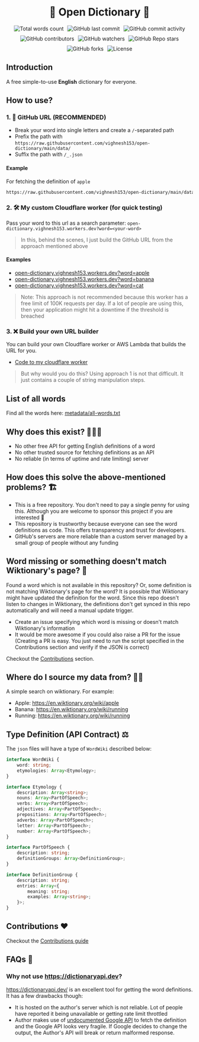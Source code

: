<h1 style="text-align: center">🐶 Open Dictionary 🦄</h1>

<div style="display: flex; justify-content: center; gap: 10px; flex-wrap: wrap">
  <img alt="Total words count" src="https://img.shields.io/endpoint?url=https%3A%2F%2Fraw.githubusercontent.com%2Fvighnesh153%2Fopen-dictionary%2Fmain%2Fmetadata%2Fword-count-label.json">
  <img alt="GitHub last commit" src="https://img.shields.io/github/last-commit/vighnesh153/open-dictionary">
  <img alt="GitHub commit activity" src="https://img.shields.io/github/commit-activity/m/vighnesh153/open-dictionary">
  <img alt="GitHub contributors" src="https://img.shields.io/github/contributors/vighnesh153/open-dictionary">
  <img alt="GitHub watchers" src="https://img.shields.io/github/watchers/vighnesh153/open-dictionary">
  <img alt="GitHub Repo stars" src="https://img.shields.io/github/stars/vighnesh153/open-dictionary">
  <img alt="GitHub forks" src="https://img.shields.io/github/forks/vighnesh153/open-dictionary">
  <img alt="License" src="https://img.shields.io/github/license/vighnesh153/open-dictionary" />
</div>

## Introduction

A free simple-to-use **English** dictionary for everyone.

## How to use?

### 1. 🚀 GitHub URL (**RECOMMENDED**)

* Break your word into single letters and create a `/`-separated path
* Prefix the path with `https://raw.githubusercontent.com/vighnesh153/open-dictionary/main/data/`
* Suffix the path with `/_.json`

#### Example

For fetching the definition of `apple`

```txt
https://raw.githubusercontent.com/vighnesh153/open-dictionary/main/data/a/p/p/l/e/_.json
```

### 2. 🛠️ My custom Cloudflare worker (for quick testing)

Pass your word to this url as a search parameter: `open-dictionary.vighnesh153.workers.dev?word=<your-word>`

> In this, behind the scenes, I just build the GitHub URL from the approach mentioned above

#### Examples

* [open-dictionary.vighnesh153.workers.dev?word=apple](https://open-dictionary.vighnesh153.workers.dev/?word=apple)
* [open-dictionary.vighnesh153.workers.dev?word=banana](https://open-dictionary.vighnesh153.workers.dev/?word=banana)
* [open-dictionary.vighnesh153.workers.dev?word=cat](https://open-dictionary.vighnesh153.workers.dev/?word=cat)

> Note: This approach is not recommended because this worker has a free limit of 100K requests per day. If a lot of
> people are using this, then your application might hit a downtime if the threshold is breached

### 3. ❌ Build your own URL builder

You can build your own Cloudflare worker or AWS Lambda that builds the URL for you.

* [Code to my cloudflare worker](https://github.com/vighnesh153/vighnesh153-turbo/blob/main/cloudflare-tools/open-dictionary-worker)

> But why would you do this? Using approach 1 is not that difficult. It just contains a couple of string manipulation
> steps.

## List of all words

Find all the words
here: [metadata/all-words.txt](https://raw.githubusercontent.com/vighnesh153/open-dictionary/main/metadata/all-words.txt)

## Why does this exist? 🧑🏼‍💻

- No other free API for getting English definitions of a word
- No other trusted source for fetching definitions as an API
- No reliable (in terms of uptime and rate limiting) server

## How does this solve the above-mentioned problems? 🏗️

- This is a free repository. You don't need to pay a single penny for using this. Although you are welcome to sponsor
  this project if you are interested 🙌
- This repository is trustworthy because everyone can see the word definitions as code. This offers transparency and
  trust for developers.
- GitHub's servers are more reliable than a custom server managed by a small group of people without any funding

## Word missing or something doesn't match Wiktionary's page? 🥹

Found a word which is not available in this repository? Or, some definition is not matching Wiktionary's page for the
word? It is possible that Wiktionary might have updated the definition for the word. Since this repo doesn't listen to
changes
in Wiktionary, the definitions don't get synced in this repo automatically and will need a manual update trigger.

* Create an issue specifying which word is missing or doesn't match Wiktionary's information
* It would be more awesome if you could also raise a PR for the issue (Creating a PR is easy. You just need to run the
  script specified in the Contributions section and verify if the JSON is correct)

Checkout the [Contributions](#contributions) section.

## Where do I source my data from? 🥷🏻

A simple search on wiktionary. For example:

- Apple: https://en.wiktionary.org/wiki/apple
- Banana: https://en.wiktionary.org/wiki/running
- Running: https://en.wiktionary.org/wiki/running

## Type Definition (API Contract) ⚖️

The `json` files will have a type of `WordWiki` described below:

```ts
interface WordWiki {
    word: string;
    etymologies: Array<Etymology>;
}

interface Etymology {
    description: Array<string>;
    nouns: Array<PartOfSpeech>;
    verbs: Array<PartOfSpeech>;
    adjectives: Array<PartOfSpeech>;
    prepositions: Array<PartOfSpeech>;
    adverbs: Array<PartOfSpeech>;
    letter: Array<PartOfSpeech>;
    number: Array<PartOfSpeech>;
}

interface PartOfSpeech {
    description: string;
    definitionGroups: Array<DefinitionGroup>;
}

interface DefinitionGroup {
    description: string;
    entries: Array<{
        meaning: string;
        examples: Array<string>;
    }>;
}
```

## Contributions ❤️ <a id="contributions"></a>

Checkout the [Contributions guide](./CONTRIBUTING.md)

## FAQs 🐷

### Why not use https://dictionaryapi.dev?

https://dictionaryapi.dev/ is an excellent tool for getting the word definitions. It has a few drawbacks though:

- It is hosted on the author's server which is not reliable. Lot of people have reported it being unavailable or getting
  rate limit throttled
- Author makes use of
  [undocumented Google API](https://github.com/meetDeveloper/freeDictionaryAPI/blob/239fd2ec930eb2a9c947bf1dda84292290797003/modules/dictionary.js#L138-L142)
  to fetch the definition and the Google API looks very fragile. If Google decides to change the output, the Author's
  API will break or return malformed response.
